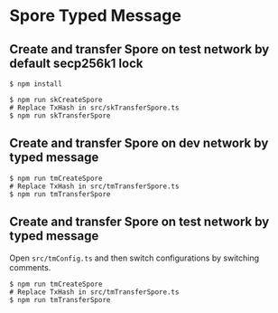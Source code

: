 # Spore Typed Message

## Create and transfer Spore on test network by default secp256k1 lock

```shell
$ npm install

$ npm run skCreateSpore
# Replace TxHash in src/skTransferSpore.ts
$ npm run skTransferSpore
```

## Create and transfer Spore on dev network by typed message

```shell
$ npm run tmCreateSpore
# Replace TxHash in src/tmTransferSpore.ts
$ npm run tmTransferSpore
```

## Create and transfer Spore on test network by typed message

Open `src/tmConfig.ts` and then switch configurations by switching comments.

```shell
$ npm run tmCreateSpore
# Replace TxHash in src/tmTransferSpore.ts
$ npm run tmTransferSpore
```
